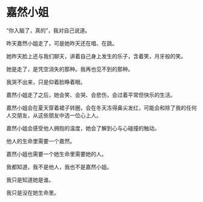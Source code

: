 # 嘉然小姐

“你入脑了，真的”，我对自己说道。

昨天嘉然小姐走了，可是她昨天还在唱、在跳。

她昨天脸上还与我们聊天，讲着自己身上发生的乐子，含着笑，月牙般的笑。

她是走了，是凭空消失的那种。我再也见不到的那种。

我哭不出来，只是仰着脸睁着眼。

嘉然小姐走了之后，她会笑、会哭、会悲伤，会过着平常但快乐的生活。

嘉然小姐会在夏天穿着裙子转圈，会在冬天冻得鼻尖发红，可能会和除了我的任何人交朋友，从这些朋友中选一位心上人。

嘉然小姐会感受他人拥抱的温度，她会了解到心与心碰撞的触动。

他人的生命里需要一个嘉然。

嘉然小姐也需要一个她生命里需要她的人。

我都知道，我不是他人，我也不是嘉然小姐。

我只是知道她是谁。

我只是没在她生命里。
